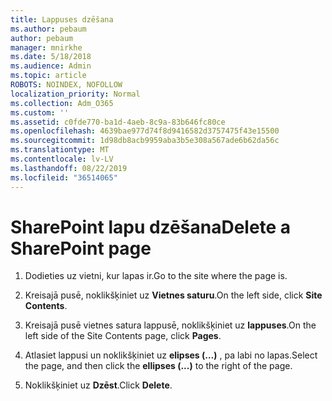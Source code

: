 ```yaml
---
title: Lappuses dzēšana
ms.author: pebaum
author: pebaum
manager: mnirkhe
ms.date: 5/18/2018
ms.audience: Admin
ms.topic: article
ROBOTS: NOINDEX, NOFOLLOW
localization_priority: Normal
ms.collection: Adm_O365
ms.custom: ''
ms.assetid: c0fde770-ba1d-4aeb-8c9a-83b646fc80ce
ms.openlocfilehash: 4639bae977d74f8d9416582d3757475f43e15500
ms.sourcegitcommit: 1d98db8acb9959aba3b5e308a567ade6b62da56c
ms.translationtype: MT
ms.contentlocale: lv-LV
ms.lasthandoff: 08/22/2019
ms.locfileid: "36514065"
---
```

# <a name="delete-a-sharepoint-page"></a><span data-ttu-id="74fc9-102">SharePoint lapu dzēšana</span><span class="sxs-lookup"><span data-stu-id="74fc9-102">Delete a SharePoint page</span></span>

1. <span data-ttu-id="74fc9-103">Dodieties uz vietni, kur lapas ir.</span><span class="sxs-lookup"><span data-stu-id="74fc9-103">Go to the site where the page is.</span></span>
    
2. <span data-ttu-id="74fc9-104">Kreisajā pusē, noklikšķiniet uz **Vietnes saturu**.</span><span class="sxs-lookup"><span data-stu-id="74fc9-104">On the left side, click **Site Contents**.</span></span> 
    
3. <span data-ttu-id="74fc9-105">Kreisajā pusē vietnes satura lappusē, noklikšķiniet uz **lappuses**.</span><span class="sxs-lookup"><span data-stu-id="74fc9-105">On the left side of the Site Contents page, click **Pages**.</span></span> 
    
4. <span data-ttu-id="74fc9-106">Atlasiet lappusi un noklikšķiniet uz **elipses (…)** , pa labi no lapas.</span><span class="sxs-lookup"><span data-stu-id="74fc9-106">Select the page, and then click the **ellipses (...)** to the right of the page.</span></span> 
    
5. <span data-ttu-id="74fc9-107">Noklikšķiniet uz **Dzēst**.</span><span class="sxs-lookup"><span data-stu-id="74fc9-107">Click **Delete**.</span></span> 
    

